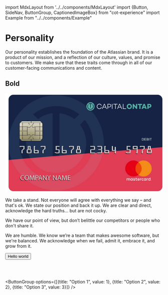 import MdxLayout from '../../components/MdxLayout'
import {Button, SideNav, ButtonGroup, CaptionedImageBox} from "cot-experience"
import Example from "../../components/Example"

# Personality

Our personality establishes the foundation of the Atlassian brand. It is a product of our mission, and a reflection of our culture, values, and promise to customers. We make sure that these traits come through in all of our customer-facing communications and content.

## Bold

![alt text](/static/images/new_card.png 'Logo Title Text 2')

We take a stand. Not everyone will agree with everything we say – and that's ok. We state our position and back it up. We are clear and direct, acknowledge the hard truths… but are not cocky.

We have our point of view, but don’t belittle our competitors or people who don't share it.

We are humble. We know we’re a team that makes awesome software, but we're balanced. We acknowledge when we fail, admit it, embrace it, and grow from it.

<Button>Hello world</Button>

<Example imageUrl="/static/images/new_card.png" />

<Example imageUrl="/static/images/test.png" color="red" title="Don't"/>

<br/>
<br/>

<ButtonGroup options={[{title: "Option 1", value: 1}, {title: "Option 2", value: 2}, {title: "Option 3", value: 3}]} />
